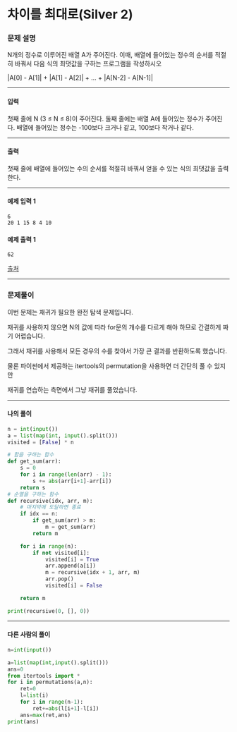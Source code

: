 # 차이를 최대로(Silver 2)

### 문제 설명

N개의 정수로 이루어진 배열 A가 주어진다. 이때, 배열에 들어있는 정수의 순서를 적절히 바꿔서 다음 식의 최댓값을 구하는 프로그램을 작성하시오   

|A\[0] - A\[1]| + |A\[1] - A\[2]| + ... + |A\[N-2] - A\[N-1]|    

---

#### 입력

첫째 줄에 N (3 ≤ N ≤ 8)이 주어진다. 둘째 줄에는 배열 A에 들어있는 정수가 주어진다. 배열에 들어있는 정수는 -100보다 크거나 같고, 100보다 작거나 같다.       

---

#### 출력

첫째 줄에 배열에 들어있는 수의 순서를 적절히 바꿔서 얻을 수 있는 식의 최댓값을 출력한다.

---
#### 예제 입력 1

~~~
6
20 1 15 8 4 10
~~~

#### 예제 출력 1

~~~
62
~~~

[출처](https://www.acmicpc.net/problem/10819)

---

### 문제풀이

이번 문제는 재귀가 필요한 완전 탐색 문제입니다.   

재귀를 사용하지 않으면 N의 값에 따라 for문의 개수를 다르게 해야 하므로 간결하게 짜기 어렵습니다.   

그래서 재귀를 사용해서 모든 경우의 수를 찾아서 가장 큰 결과를 반환하도록 했습니다.   

물론 파이썬에서 제공하는 itertools의 permutation을 사용하면 더 간단히 풀 수 있지만

재귀를 연습하는 측면에서 그냥 재귀를  풀었습니다.

---

#### 나의 풀이

~~~python
n = int(input())
a = list(map(int, input().split()))
visited = [False] * n

# 합을 구하는 함수
def get_sum(arr):
    s = 0
    for i in range(len(arr) - 1):
        s += abs(arr[i+1]-arr[i])
    return s
# 순열을 구하는 함수
def recursive(idx, arr, m):
    # 마지막에 도달하면 종료
    if idx == n:
        if get_sum(arr) > m:
            m = get_sum(arr)
        return m

    for i in range(n):
        if not visited[i]:
            visited[i] = True
            arr.append(a[i])
            m = recursive(idx + 1, arr, m)
            arr.pop()
            visited[i] = False

    return m

print(recursive(0, [], 0))
~~~

---

#### 다른 사람의 풀이

~~~python
n=int(input())

a=list(map(int,input().split()))
ans=0
from itertools import *
for i in permutations(a,n):
    ret=0
    l=list(i)
    for i in range(n-1):
        ret+=abs(l[i+1]-l[i])
    ans=max(ret,ans)
print(ans)
~~~
